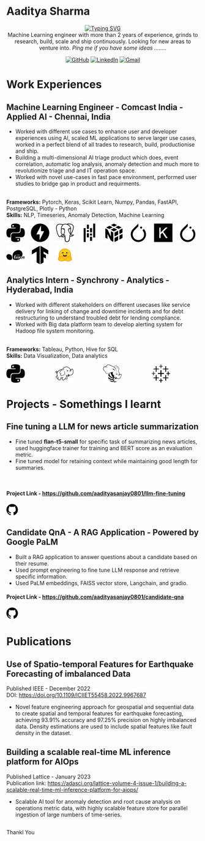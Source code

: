 
# Aaditya Sharma
<p align = 'center'>
<a href="https://git.io/typing-svg"><img src="https://readme-typing-svg.demolab.com?font=Fira+Code&duration=5500&pause=1500&color=3FAE18&background=010A06B0&center=true&vCenter=true&random=false&width=435&lines=I+am+a+Data+Scientist;I+am+a+Software+Engineer;I+am+a++Machine+Learning+Engineer" alt="Typing SVG" /></a>
<br>
 Machine Learning engineer with more than 2 years of experience, grinds to research, build, scale and ship continuously.
 Looking for new areas to venture into. 
 <i>Ping me if you have some ideas ........ </i>
 <!-- ## Connect with me -->
<div align="center">
	<!-- <a href="http://nomaniqbal.epizy.com/" target="_blank"><img src="https://img.icons8.com/bubbles/50/000000/web.png" title="WebSite" alt="WebSite"/></a> -->
	<a href="https://github.com/aadityasanjay0801" target="_blank"><img src="https://img.icons8.com/bubbles/50/000000/github.png" title="Github Profile" alt="GitHub"/></a>
	<a href="https://www.linkedin.com/in/aadityashar/" target="_blank"><img src="https://img.icons8.com/bubbles/50/000000/linkedin.png" title="Linkedin Profile" alt="LinkedIn"/></a>
	<!-- <a href="https://www.facebook.com/thenomaniqbal/" target="_blank"><img src="https://img.icons8.com/bubbles/50/000000/facebook-new.png" title="Facebook Profile" alt="Facebook"/></a> -->
	<!-- <a href="https://www.instagram.com/thenomaniqbal/" target="_blank"><img src="https://img.icons8.com/bubbles/50/000000/instagram.png" title="Instagram Profile" alt="Instagram"/></a> -->
	<a href="mailto:aadityasanjay08@gmail.com" target="_blank"><img src="https://img.icons8.com/bubbles/50/000000/gmail.png" title="Email Me:" alt="Gmail"/></a>
</div>

# Work Experiences


## Machine Learning Engineer - Comcast India - Applied AI - Chennai, India 


- Worked with different use cases to enhance user and developer experiences using AI, scaled ML applications to serve larger use cases, worked in a perfect blend of all trades to research, build, productionise and ship.
- Building a multi-dimensional AI triage product which does, event correlation, automatic log analysis, anomaly detection and much more to revolutionize triage and and IT operation space.
- Worked with novel use-cases in fast pace environment, performed user studies to bridge gap in product and requirments.
<br>
<b>Frameworks:</b> Pytorch, Keras, Scikit Learn, Numpy, Pandas, FastAPI, PostgreSQL, Plotly - Python
<br>
<b>Skills:</b> NLP, Timeseries, Anomaly Detection, Machine Learning

<p>
	<div style="display: grid; grid-template-columns: repeat(auto-fit, minmax(48px, 1fr)); gap: 10px;">
  <img src="icons/python.svg" width="48" height="48" alt="Icon 2 description">
  <img src="icons/fastapi.svg" width="48" height="48" alt="Icon 2 description">
  <img src="icons/postgresql.svg" width="48" height="48" alt="Icon 2 description">
  <img src="icons/pandas.svg" width="48" height="48" alt="Icon 2 description">
  <img src="icons/numpy.svg" width="48" height="48" alt="Icon 2 description">
  <img src="icons/pytorch.svg" width="48" height="48" alt="Icon 1 description">
  <img src="icons/keras.svg" width="48" height="48" alt="Icon 2 description">
  <img src="icons/pytorch.svg" width="48" height="48" alt="Icon 2 description">
  <img src="icons/scikitlearn.svg" width="48" height="48" alt="Icon 2 description">
  <img src="icons/tensorflow.svg" width="48" height="48" alt="Icon 2 description">
  <img src="icons/hf-logo.svg" width="48" height="48" alt="Icon 2 description">

  </div>
</p>


## Analytics Intern -  Synchrony - Analytics - Hyderabad, India

- Worked with different stakeholders on different usecases like service delivery for linking of change and downtime incidents and for debt restructuring to understand troubled debt for lending compliance.
- Worked with Big data platform team to develop alerting system for Hadoop file system monitoring.
<br>
<b>Frameworks:</b> Tableau, Python, Hive for SQL
<br>
<b>Skills:</b> Data Visualization, Data analytics

<p>
	<div style="display: grid; grid-template-columns: repeat(auto-fit, minmax(48px, 1fr)); gap: 2px;">
  <img src="icons/python.svg" width="48" height="48" alt="Icon 2 description">
  <img src="icons/apachehadoop.svg" width="48" height="48" alt="Icon 2 description">
  <img src="icons/apachehive.svg" width="48" height="48" alt="Icon 2 description">
  <img src="icons/tableau.svg" width="48" height="48" alt="Icon 2 description">
  </div>       
</p>


# Projects - Somethings I learnt 
## Fine tuning a LLM for news article summarization
- Fine tuned <b>flan-t5-small</b> for specific task of summarizing news articles, used huggingface trainer for training and BERT score as an evaluation metric. 
- Fine tuned model for retaining context while maintaining good length for summaries.
<br>

#### Project Link - https://github.com/aadityasanjay0801/llm-fine-tuning
<img src="icons/github.svg" width="30" height="30" alt="Icon 2 description"> 


## Candidate QnA - A RAG Application - Powered by Google PaLM
- Built a RAG application to answer questions about a candidate based on their resume.
- Used prompt engineering to fine tune LLM response and retrieve specific information.
- Used PaLM embeddings, FAISS vector store, Langchain, and gradio.

#### Project Link - https://github.com/aadityasanjay0801/candidate-qna   
<img src="icons/github.svg" width="30" height="30" alt="Icon 2 description"> 

# Publications

## Use of Spatio-temporal Features for Earthquake Forecasting of imbalanced Data
Published IEEE - December 2022 <br>
DOI: https://doi.org/10.1109/ICIIET55458.2022.9967687
- Novel feature engineering approach for geospatial and sequential data to create spatial and temporal features for
earthquake forecasting, achieving 93.91% accuracy and 97.25% precision on highly imbalanced data. Density
estimations are used to include spatial features like fault density in the dataset.

## Building a scalable real-time ML inference platform for AIOps
Published Lattice - January 2023 <br>
Publication link: https://adasci.org/lattice-volume-4-issue-1/building-a-scalable-real-time-ml-inference-platform-for-aiops/
- Scalable AI tool for anomaly detection and root cause analysis on operations metric data, with highly scalable
feature store for parallel ingestion of large numbers of time-series.

##

Thankl You



